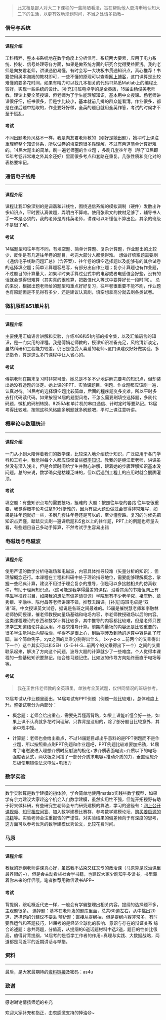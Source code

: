 > 此文档是鄙人对大二下课程的一些简陋看法，旨在帮助他人更清晰地认知大二下的生活，以更有效地规划时间，不当之处请多指教~

### 信号与系统
---
#### 课程介绍
工科精粹，整本书系统地在数学角度上分析信号、系统两大要素，应用于电力系统、控制、信号处理等各方面，如果是做系统方面的研究会觉得受益匪浅。我的老师是向友君老师，讲课通俗易懂，有时会写一大块板书贯通知识点，真心推荐！书籍使用奥本海姆的教材即可，一些不懂的原理可以查看[网上博客](http://blog.sina.com.cn/s/blog_a16ed9d601010td1.html)，这门课算是比较难懂的要多花时间，如果有精力可以找几本相关的代码书熟悉Matlab上的编程比较好，实现一些系统的设计。[补充]冯班电卓学的是全英版，15届由杨俊美老师教。理论上要全英授课，但老师为了学生能理解知识，基本用中文授课。杨老师讲课很仔细，板书很多，但是字比较小，基本就前几排的群众能看清。作业很多，都是在课后题中抽取的，作业要好好做，全英的题目就用全英作答，考试的时候才不至于慌乱。
#### 考试
不同出题老师风格不一样，我是向友君老师教的（刚好是她出题），她平时上课注重理解整个知识体系，所以试卷的填空题很多靠理解，不过有两道简单计算挺难的。14届大题出的简单，刷一遍老师圈的作业题 ，多刷几套往年卷（除了13届即15年考卷非常难之外其余还好）里面很多考点和套路在重复。几张性质和变化对的表格要牢记。
### 通信电子线路
---
#### 课程介绍
课程让我印象深刻的是调谐和非线性，围绕通信系统的模拟调制（硬件）发散出许多知识点，平时要认真做题，弄明白不算难。使用张肃文的教材足够了，辅导书人手一本是必须的，我的老师是周伟英老师，讲课可以听懂但不算出色，其余的班级不是很了解。
#### 考试
14届题型和往年有不同，有填空题、简单计算题、复杂计算题，作业题出的比较少，反倒是有几道往年卷的题目，考完大部分人都觉得难。
想做好填空题需要刷《通信电子线路问题汇总》（含答案）、往年卷的填空选择题以及能够有的其余试卷的选择填空题；简单计算题容易写，有部分出自作业题；复杂计算题也有作业题，不过题目的计算量大，如果平时亲手算过公式中的电容或者电感值会好些，没有的话就会觉得很难算（其实真的很难算，把数值代入等式中要算好长一段时间）。
总的来说，根据出题老师给的题型和重点好好复习，往年卷很重要不能不刷，作业题也有原题但是不见得有多少，还是建议认真刷，填空想拿高分就去刷各类试卷。
### 微机原理&51单片机
---
#### 课程介绍
主要使用汇编语言讲解和实验，介绍X86和51内部的指令集，以及汇编语言的知识，是一门实用的课程。我是傅娟老师教的，授课知识准备充足，风格清新淡定，虽然科研和工程能力较差，仍旧是位受人喜爱的老师~这门课建议好好做实验，多记指令，算是这么多门课程中让人省心的。
#### 考试
傅娟老师在期末复习时非常可爱，她总是不多不少地讲解完要考的知识点，但却装出她没有透题的淡定。她上课的PPT、实验课题目、例题、作业题都应该刷一遍，认真对待。14届考的选择填空题比较简单，后面的程序题变多变难，所以平时多去打代码读代码。如果按照14届的题型风格，不怎么需要刷填空选择题，多刷代码题，微机的码制转换、8255A和单片机的串口通信、计时定时等要熟记。13届考得比较难，按照这种风格能多刷题就多刷题吧，平时上课注意听讲。
### 概率论与数理统计
---
#### 课程介绍
一门从小到大陪伴着我们的数学课，比较深入地介绍统计知识，广泛应用于各门学科和工程中，我觉得每个人都应该储备些[概率知识](https://www.zhihu.com/question/19957534 "概率知识")。教我的是鲍江宏老师，讲课虽然没有深入浅出，但是会留时间给学生并耐心讲解，跟着她的步骤理解知识基本没问题。总的来说，数学确实是枯燥乏味的，但以后遇到工程上的应用时就会醍醐灌顶。
#### 考试
填空题：有些知识点考的需要技巧，挺难的
大题：按照往年卷的套路
往年卷很重要，我觉得概率论考试拿90分挺难的，因为有些大题没做过会觉得非常难写，如果是往年题就好一些，多刷几套往年卷还是可以的，至少懂套路。复习的时候先把知识点弄懂，踏踏实实刷一遍课后题和5套以上的往年题，PPT上的例题也尽量去看，有些题目自己多动手算算，不然考试手生容易出错
### 电磁场与电磁波
---
#### 课程介绍
使用严谨的数学分析电磁场和电磁波，内容具体推导较难（矢量分析的知识），但理解概念还行。本课程在工程和科研中处于理论指导地位，需要能够理解概念，掌握一些经典计算，建议不用过于理会复杂的推导，倒是可以多接触相关的仿真软件，有助于理解知识点。（这可能是我学得最差的课程，没看其余的书籍但网上有[电磁学推荐书目](https://www.zhihu.com/question/26376305 "电磁学推荐书目")，如果我的想法有偏差请见谅）学院里有不少老学究，褚庆昕、章秀银、李融林、陈付昌等老师讲课不错，推荐去蹭课。[补充]冯班电卓是“双语”班，中文授课英文试卷，据说是各班之间最难的。15届是催悦慧老师和李融林老师协同授课，催老师教授向量场基础和电场内容，李老师教授磁场以后的内容。这类课程理论的东西和数学计算比较多，其中推导的内容都比较难，但是老师只要求学生知道结论并会运用，不要求推导计算。前期向量场的内容还是比较重要的，很多学生觉得此内容枯燥，学得不是很上心，到后期涉及到场的运算中容易乱了阵脚。举个简单例子，xyz之间的叉乘分别得出什么，（x-y-z-x ...前两个的叉乘得出下一个）这个其实可以和SEH（S-E-H-S...前两个的叉乘得出下一个）之间的叉乘联系起来，解决了方向这个问题，波导大题的计算就少了一些难度。个人觉得本课程的一些基础知识要熟记，结合练习题记住。比如波的传导方向始终垂直于电场等等。

#### 考试
> 我在王世伟老师教的全英班里，单独考全英试题，仅供同情况的班级参考。

13届考试从作业题里面出，14届考试有PPT例题（例题一般比较难），总体难度上升。整张试卷分为两部分：

- 概念题：老师会给出重点，需要先弄懂再背熟，如果上课能听懂会好一些，如果上课不认真就多花时间理解，只靠背是没用的，除了部分题目比较意外，其余中规中矩。

- 计算题：老师也会给出重点，不过14届题目却出乎意料的是PPT例题而不是作业题，所以按照重点刷PPT例题和作业题吧，PPT例题比较难要加把劲，14届考了电磁波进入理想介质时反射波的极化+求介质表面电流+介质以下的电场强度表达式，两块板之间插了一部分介质求电容+推动介质的力，垂直理想介质板使用镜像法求电位+电场力

### 数学实验
---
数学实验算是数学建模的初体验，学会简单地使用matlab实践些数学模型，如果学有余力建议大家趁这个机会入门数学建模，虽然实用性不强，但能开拓视野有助于将来做科研，有些研究生老师会专门研究建模的算法，学习的途径有：[网上公开课视频](http://open.163.com/special/cuvocw/shuxuejianmo.html "网上公开课视频")、[知乎相应问答](https://www.zhihu.com/question/19714813 "知乎相应问答")、加入数学建模比赛群、参考数学建模论坛、[购买姜启源的书籍](http://blog.csdn.net/qq_21970857/article/details/44816793 "购买姜启源的书籍")等。实验老师会注重报告的严谨性，对实验结果的偏差倾向于有深度的思考，这方面可以参考优秀的数学建模优秀论文，比较花费时间。
### 马原
---
#### 课程介绍
教我的罗纲老师讲课真心好，虽然我不沾染又红又专的政治课（马原算是政治课里最养眼的~），但是会主动看些社会学书籍，也建议大家少刷知乎多读书，书里藏着你未来的伴侣哦，笔者推荐用微信读书APP~
#### 考试
背提纲，跟毛概近代史一样，一般会有学霸整理出相关内容。提纲的选择题不多，主观题很多。
选择题：基本在老师发的题库里面，总共60道左右，从中挑出20道，选择题的分建议不要丢
辨析题：直接从提纲抽，但是提纲内容非常多，有时要靠运气和答题技巧，14届考的是经济全球化的影响、意识与存在的辩证关系
综合论述题：总共两题，分值高，从提纲的6道话题材料中选2道，题目的性价比很高，值得背背提纲，14届考的是哲学工作者的作用+真理与实践、大数据战略，两道都是习近平的近期讲话与举措。

### 资料
---
最后，是大家最期待的[资料链接](http://pan.baidu.com/s/1pLdO0BL)及密码：as4u

### 致谢
---
感谢谢谢倩扬师姐的补充

欢迎大家补充和指正，由衷感激支持的捧油:smile:~